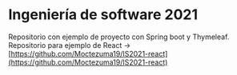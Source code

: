 # Ingeniería de software 2021

Repositorio con ejemplo de proyecto con Spring boot y Thymeleaf.
Repositorio para ejemplo de React -> [https://github.com/Moctezuma19/IS2021-react](https://github.com/Moctezuma19/IS2021-react)
